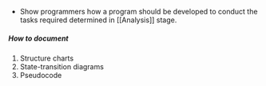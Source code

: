 - Show programmers how a program should be developed to conduct the tasks required determined in [[Analysis]] stage.

##### How to document
1. Structure charts
2. State-transition diagrams 
3. Pseudocode

